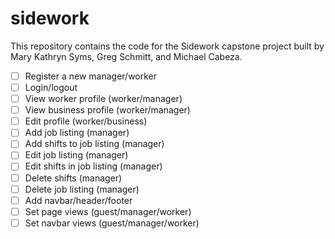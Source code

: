 # sidework
This repository contains the code for the Sidework capstone project built by Mary Kathryn Syms, Greg Schmitt, and Michael Cabeza.

- [ ] Register a new manager/worker
- [ ] Login/logout
- [ ] View worker profile (worker/manager)
- [ ] View business profile (worker/manager)
- [ ] Edit profile (worker/business)
- [ ] Add job listing (manager)
- [ ] Add shifts to job listing (manager)
- [ ] Edit job listing (manager)
- [ ] Edit shifts in job listing (manager)
- [ ] Delete shifts (manager)
- [ ] Delete job listing (manager)
- [ ] Add navbar/header/footer
- [ ] Set page views (guest/manager/worker)
- [ ] Set navbar views (guest/manager/worker)